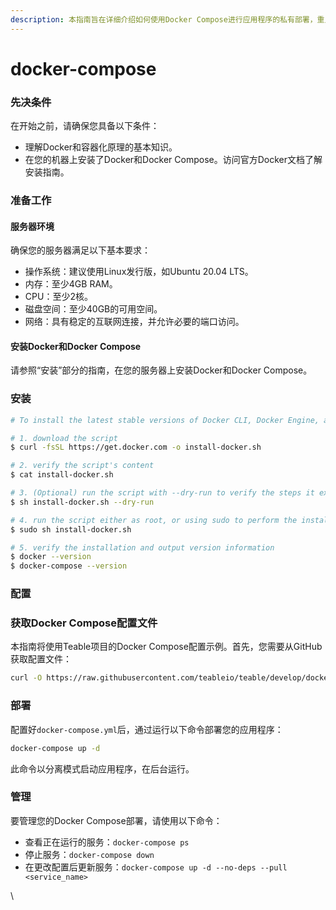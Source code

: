 ```yaml
---
description: 本指南旨在详细介绍如何使用Docker Compose进行应用程序的私有部署，重点介绍了设置、配置和管理过程，以便开发者使用。
---
```


# docker-compose

### 先决条件

在开始之前，请确保您具备以下条件：

* 理解Docker和容器化原理的基本知识。
* 在您的机器上安装了Docker和Docker Compose。访问官方Docker文档了解安装指南。

### 准备工作

#### 服务器环境

确保您的服务器满足以下基本要求：

* 操作系统：建议使用Linux发行版，如Ubuntu 20.04 LTS。
* 内存：至少4GB RAM。
* CPU：至少2核。
* 磁盘空间：至少40GB的可用空间。
* 网络：具有稳定的互联网连接，并允许必要的端口访问。

#### 安装Docker和Docker Compose

请参照“安装”部分的指南，在您的服务器上安装Docker和Docker Compose。

### 安装

```sh
# To install the latest stable versions of Docker CLI, Docker Engine, and their

# 1. download the script
$ curl -fsSL https://get.docker.com -o install-docker.sh

# 2. verify the script's content
$ cat install-docker.sh

# 3. (Optional) run the script with --dry-run to verify the steps it executes
$ sh install-docker.sh --dry-run

# 4. run the script either as root, or using sudo to perform the installation.
$ sudo sh install-docker.sh

# 5. verify the installation and output version information
$ docker --version
$ docker-compose --version
```

### 配置&#x20;

### 获取Docker Compose配置文件

本指南将使用Teable项目的Docker Compose配置示例。首先，您需要从GitHub获取配置文件：

```sh
curl -O https://raw.githubusercontent.com/teableio/teable/develop/dockers/examples/cluster/docker-compose.yaml
```

### 部署

配置好`docker-compose.yml`后，通过运行以下命令部署您的应用程序：

```sh
docker-compose up -d
```

此命令以分离模式启动应用程序，在后台运行。

### 管理

要管理您的Docker Compose部署，请使用以下命令：

* 查看正在运行的服务：`docker-compose ps`
* 停止服务：`docker-compose down`
* 在更改配置后更新服务：`docker-compose up -d --no-deps --pull <service_name>`

\
